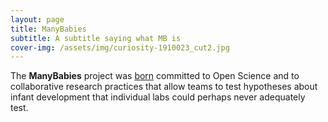 ```yaml
---
layout: page
title: ManyBabies
subtitle: A subtitle saying what MB is
cover-img: /assets/img/curiosity-1910023_cut2.jpg
---
```


The **ManyBabies** project was [born](https://babieslearninglanguage.blogspot.com/2015/12/the-manybabies-project.html) committed to Open Science and to collaborative research practices that allow teams to test hypotheses about infant development that individual labs could perhaps never adequately test. <br>

